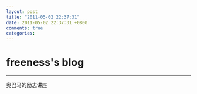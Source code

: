 ```yaml
---
layout: post
title: "2011-05-02 22:37:31"
date: 2011-05-02 22:37:31 +0800
comments: true
categories: 
---
```


# freeness's blog

----------

>
奥巴马的励志讲座